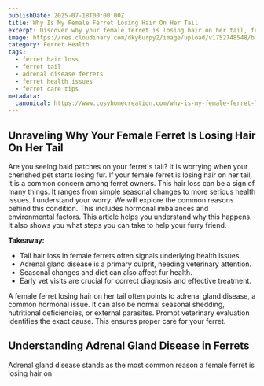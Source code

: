 ```yaml
---
publishDate: 2025-07-18T00:00:00Z
title: Why Is My Female Ferret Losing Hair On Her Tail
excerpt: Discover why your female ferret is losing hair on her tail, from common causes like adrenal disease to seasonal changes. Learn what steps to take.
image: https://res.cloudinary.com/dky6urpy2/image/upload/v1752748548/blog_image_1752748548_z8tcqg.webp
category: Ferret Health
tags:
  - ferret hair loss
  - ferret tail
  - adrenal disease ferrets
  - ferret health issues
  - ferret care tips
metadata:
  canonical: https://www.cosyhomecreation.com/why-is-my-female-ferret-losing-hair-on-her-tail
---
```


## Unraveling Why Your Female Ferret Is Losing Hair On Her Tail

Are you seeing bald patches on your ferret's tail? It is worrying when your cherished pet starts losing fur. If your female ferret is losing hair on her tail, it is a common concern among ferret owners. This hair loss can be a sign of many things. It ranges from simple seasonal changes to more serious health issues. I understand your worry. We will explore the common reasons behind this condition. This includes hormonal imbalances and environmental factors. This article helps you understand why this happens. It also shows you what steps you can take to help your furry friend.

**Takeaway:**
*   Tail hair loss in female ferrets often signals underlying health issues.
*   Adrenal gland disease is a primary culprit, needing veterinary attention.
*   Seasonal changes and diet can also affect fur health.
*   Early vet visits are crucial for correct diagnosis and effective treatment.

A female ferret losing hair on her tail often points to adrenal gland disease, a common hormonal issue. It can also be normal seasonal shedding, nutritional deficiencies, or external parasites. Prompt veterinary evaluation identifies the exact cause. This ensures proper care for your ferret.

## Understanding Adrenal Gland Disease in Ferrets

Adrenal gland disease stands as the most common reason a female ferret is losing hair on